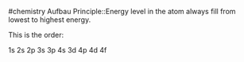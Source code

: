 #chemistry 
Aufbau Principle::Energy level in the atom always fill from lowest to highest energy.

This is the order:

1s
2s 2p
3s 3p 4s 3d
4p 4d 4f